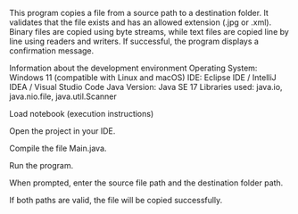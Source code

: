 This program copies a file from a source path to a destination folder.
It validates that the file exists and has an allowed extension (.jpg or .xml).
Binary files are copied using byte streams, while text files are copied line by line using readers and writers.
If successful, the program displays a confirmation message.

Information about the development environment
Operating System: Windows 11 (compatible with Linux and macOS)
IDE: Eclipse IDE / IntelliJ IDEA / Visual Studio Code
Java Version: Java SE 17
Libraries used: java.io, java.nio.file, java.util.Scanner

Load notebook (execution instructions)

Open the project in your IDE.

Compile the file Main.java.

Run the program.

When prompted, enter the source file path and the destination folder path.

If both paths are valid, the file will be copied successfully.